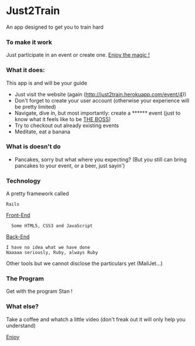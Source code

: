 # Just2Train

An app designed to get you to train hard

### To make it work

Just participate in an event or create one. [Enjoy the magic !](http://just2train.herokuapp.com)

### What it does:

This app is and will be your guide

* Just visit the website (again (http://just2train.herokuapp.com/event/4))
* Don't forget to create your user account (otherwise your experience will be pretty limited)
* Navigate, dive in, but most importantly: create a ****** event (just to know what it feels like to be [THE BOSS](https://gph.is/18tNrRq))
* Try to checkout out already existing events
* Meditate, eat a banana

### What is doesn't do

- Pancakes, sorry but what where you expecting? (But you still can bring pancakes to your event, or a beer, just sayin')

### Technology

A pretty framework called

```
Rails

```
[Front-End](https://gph.is/29dWhcS)
```
  Some HTML5, CSS3 and JavaScript

```
[Back-End](https://gph.is/1CvEBlq)

```
I have no idea what we have done
Naaaaa seriously, Ruby, always Ruby

```
Other tools but we cannot disclose the particulars yet (MailJet...)


### The Program

Get with the program Stan !

### What else?

Take a coffee and whatch a little video (don't freak out it will only help you understand)

[Enjoy](https://vimeo.com/user64787107/review/290235520/cb4494dbd4)
